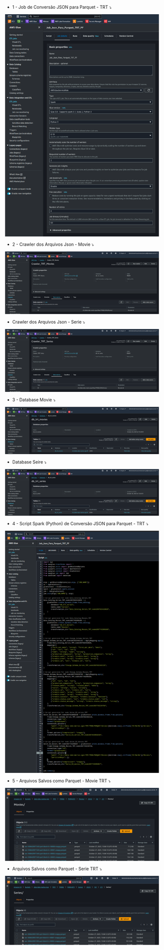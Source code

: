 - 1 - Job de Conversão JSON para Parquet - TRT ⤵

![](Prints/01_Job_Json_Para_Parquet_TRT_PF.png)  


- 2 - Crawler dos Arquivos Json - Movie ⤵

![](Prints/02_Crawler_TRT_Movie.png)


- Crawler dos Arquivos Json - Serie ⤵

![](Prints/02_Crawler_TRT_Serie.png)  


- 3 - Database Movie ⤵

![](Prints/03_Databases_TRT_Movie.png)


- Database Seire ⤵

![](Prints/03_Databases_TRT_Serie.png)


- 4 - Script Spark (Python) de Conversão JSON para Parquet - TRT ⤵

![](Prints/04_Spark(Python)_Json_Movie_And_Serie_Para_Parquet.png)


- 5 - Arquivos Salvos como Parquet - Movie TRT ⤵

![](Prints/05_S3_Movie_Parquet_TRT.png)


- Arquivos Salvos como Parquet - Serie TRT ⤵

![](Prints/05_S3_Serie_Parquet_TRT.png)


